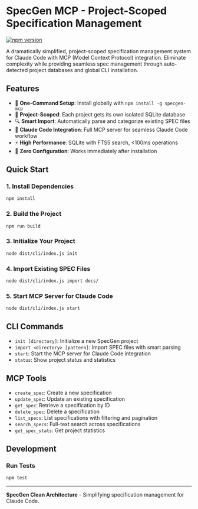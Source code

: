 # SpecGen MCP - Project-Scoped Specification Management

[![npm version](https://badge.fury.io/js/specgen-mcp.svg)](https://www.npmjs.com/package/specgen-mcp)

A dramatically simplified, project-scoped specification management system for Claude Code with MCP (Model Context Protocol) integration. Eliminate complexity while providing seamless spec management through auto-detected project databases and global CLI installation.

## Features

- 🚀 **One-Command Setup**: Install globally with `npm install -g specgen-mcp`
- 📁 **Project-Scoped**: Each project gets its own isolated SQLite database
- 🔍 **Smart Import**: Automatically parse and categorize existing SPEC files
- 🤖 **Claude Code Integration**: Full MCP server for seamless Claude Code workflow
- ⚡ **High Performance**: SQLite with FTS5 search, <100ms operations
- 🎯 **Zero Configuration**: Works immediately after installation

## Quick Start

### 1. Install Dependencies

```bash
npm install
```

### 2. Build the Project

```bash
npm run build
```

### 3. Initialize Your Project

```bash
node dist/cli/index.js init
```

### 4. Import Existing SPEC Files

```bash
node dist/cli/index.js import docs/
```

### 5. Start MCP Server for Claude Code

```bash
node dist/cli/index.js start
```

## CLI Commands

- `init [directory]`: Initialize a new SpecGen project
- `import <directory> [pattern]`: Import SPEC files with smart parsing
- `start`: Start the MCP server for Claude Code integration
- `status`: Show project status and statistics

## MCP Tools

- `create_spec`: Create a new specification
- `update_spec`: Update an existing specification
- `get_spec`: Retrieve a specification by ID
- `delete_spec`: Delete a specification
- `list_specs`: List specifications with filtering and pagination
- `search_specs`: Full-text search across specifications
- `get_spec_stats`: Get project statistics

## Development

### Run Tests

```bash
npm test
```

---

**SpecGen Clean Architecture** - Simplifying specification management for Claude Code.